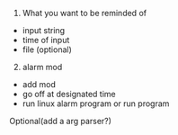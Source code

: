 1. What you want to be reminded of
- input string
- time of input
- file (optional)

2. alarm mod
- add mod
- go off at designated time
- run linux alarm program or run program

Optional(add a arg parser?)
